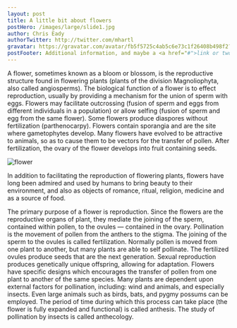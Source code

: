 ```yaml
---
layout: post
title: A little bit about flowers
postHero: /images/large/slide1.jpg
author: Chris Eady
authorTwitter: http://twitter.com/mhartl
gravatar: https://gravatar.com/avatar/fb5f5725c4ab5c6e73c1f26408b498f2?s=150
postFooter: Additional information, and maybe a <a href="#">link or two</a>
---
```


A flower, sometimes known as a bloom or blossom, is the reproductive structure found in flowering plants (plants of the division Magnoliophyta, also called angiosperms). The biological function of a flower is to effect reproduction, usually by providing a mechanism for the union of sperm with eggs. Flowers may facilitate outcrossing (fusion of sperm and eggs from different individuals in a population) or allow selfing (fusion of sperm and egg from the same flower). Some flowers produce diaspores without fertilization (parthenocarpy). Flowers contain sporangia and are the site where gametophytes develop. Many flowers have evolved to be attractive to animals, so as to cause them to be vectors for the transfer of pollen. After fertilization, the ovary of the flower develops into fruit containing seeds.

<img class="pull-left" src="http://loremflickr.com/400/200/flower"
     alt="flower">

In addition to facilitating the reproduction of flowering plants, flowers have long been admired and used by humans to bring beauty to their environment, and also as objects of romance, ritual, religion, medicine and as a source of food.

The primary purpose of a flower is reproduction. Since the flowers are the reproductive organs of plant, they mediate the joining of the sperm, contained within pollen, to the ovules — contained in the ovary. Pollination is the movement of pollen from the anthers to the stigma. The joining of the sperm to the ovules is called fertilization. Normally pollen is moved from one plant to another, but many plants are able to self pollinate. The fertilized ovules produce seeds that are the next generation. Sexual reproduction produces genetically unique offspring, allowing for adaptation. Flowers have specific designs which encourages the transfer of pollen from one plant to another of the same species. Many plants are dependent upon external factors for pollination, including: wind and animals, and especially insects. Even large animals such as birds, bats, and pygmy possums can be employed. The period of time during which this process can take place (the flower is fully expanded and functional) is called anthesis. The study of pollination by insects is called anthecology.
